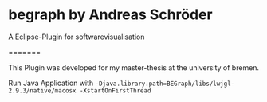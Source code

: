 begraph by Andreas Schröder
=======

A Eclipse-Plugin for softwarevisualisation

=======

This Plugin was developed for my master-thesis at the university of bremen.


Run Java Application with `-Djava.library.path=BEGraph/libs/lwjgl-2.9.3/native/macosx -XstartOnFirstThread `